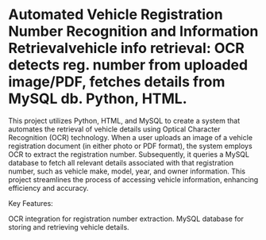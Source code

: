 # Automated Vehicle Registration Number Recognition and Information Retrievalvehicle info retrieval: OCR detects reg. number from uploaded image/PDF, fetches details from MySQL db. Python, HTML.

This project utilizes Python, HTML, and MySQL to create a system that automates the retrieval of vehicle details using Optical Character Recognition (OCR) technology. When a user uploads an image of a vehicle registration document (in either photo or PDF format), the system employs OCR to extract the registration number. Subsequently, it queries a MySQL database to fetch all relevant details associated with that registration number, such as vehicle make, model, year, and owner information. This project streamlines the process of accessing vehicle information, enhancing efficiency and accuracy.

Key Features:

OCR integration for registration number extraction.
MySQL database for storing and retrieving vehicle details.
